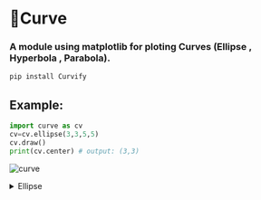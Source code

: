 # 📐Curve
### A  module using matplotlib for ploting Curves (Ellipse , Hyperbola , Parabola).
```py
pip install Curvify
```
## Example:
```py
import curve as cv
cv=cv.ellipse(3,3,5,5)
cv.draw()
print(cv.center) # output: (3,3)
```
![curve](https://github.com/Cjenf/Curvify/assets/105590093/34b05313-e4d9-456b-a270-77fe1681902c)
<details>
  <summary>Ellipse</summary>
  ### 測試
</details>
